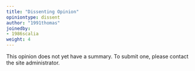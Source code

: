 ```yaml
---
title: "Dissenting Opinion"
opiniontype: dissent
author: "1991thomas"
joinedby:
- 1986scalia
weight: 4
---
```

This opinion does not yet have a summary. To submit one, please contact the site administrator.